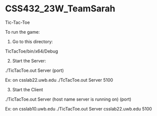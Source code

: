 # CSS432_23W_TeamSarah


Tic-Tac-Toe


To run the game: 

1. Go to this directory: 

TicTacToe/bin/x64/Debug

2. Start the Server: 

./TicTacToe.out Server (port) 

Ex: on csslab22.uwb.edu
./TcTacToe.out Server 5100


3. Start the Client 

./TicTacToe.out Server (host name server is running on) (port)

Ex: on csslab10.uwb.edu
./TicTacToe.out Server csslab22.uwb.edu 5100
    
 


